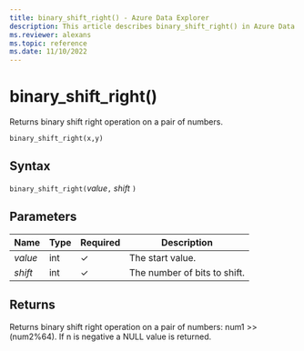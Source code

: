 ```yaml
---
title: binary_shift_right() - Azure Data Explorer
description: This article describes binary_shift_right() in Azure Data Explorer.
ms.reviewer: alexans
ms.topic: reference
ms.date: 11/10/2022
---
```

# binary_shift_right()

Returns binary shift right operation on a pair of numbers.

```kusto
binary_shift_right(x,y)
```

## Syntax

`binary_shift_right(`*value*`,` *shift* `)`

## Parameters

| Name | Type | Required | Description |
|--|--|--|--|
| *value* | int | &check; | The start value. |
| *shift* | int | &check; | The number of bits to shift. |

## Returns

Returns binary shift right operation on a pair of numbers: num1 >> (num2%64).
If n is negative a NULL value is returned.
